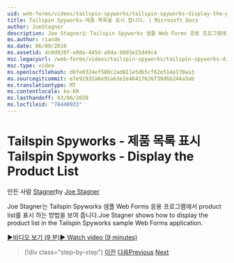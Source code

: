 ```yaml
---
uid: web-forms/videos/tailspin-spyworks/tailspin-spyworks-display-the-product-list
title: Tailspin Spyworks-제품 목록을 표시 합니다. | Microsoft Docs
author: JoeStagner
description: Joe Stagner는 Tailspin Spyworks 샘플 Web Forms 응용 프로그램에서 product list를 표시 하는 방법을 보여 줍니다.
ms.author: riande
ms.date: 06/09/2010
ms.assetid: 4c0d920f-e80a-445d-a9da-b603e25d49c4
msc.legacyurl: /web-forms/videos/tailspin-spyworks/tailspin-spyworks-display-the-product-list
msc.type: video
ms.openlocfilehash: d6fe8324ef580c2ad811e5db5cf62e514e170aa3
ms.sourcegitcommit: e7e91932a6e91a63e2e46417626f39d6b244a3ab
ms.translationtype: MT
ms.contentlocale: ko-KR
ms.lasthandoff: 03/06/2020
ms.locfileid: "78440933"
---
```

# <a name="tailspin-spyworks---display-the-product-list"></a><span data-ttu-id="69022-103">Tailspin Spyworks - 제품 목록 표시</span><span class="sxs-lookup"><span data-stu-id="69022-103">Tailspin Spyworks - Display the Product List</span></span>

<span data-ttu-id="69022-104">만든 사람 [Stagner](https://github.com/JoeStagner)</span><span class="sxs-lookup"><span data-stu-id="69022-104">by [Joe Stagner](https://github.com/JoeStagner)</span></span>

<span data-ttu-id="69022-105">Joe Stagner는 Tailspin Spyworks 샘플 Web Forms 응용 프로그램에서 product list를 표시 하는 방법을 보여 줍니다.</span><span class="sxs-lookup"><span data-stu-id="69022-105">Joe Stagner shows how to display the product list in the Tailspin Spyworks sample Web Forms application.</span></span>

[<span data-ttu-id="69022-106">&#9654;비디오 보기 (9 분)</span><span class="sxs-lookup"><span data-stu-id="69022-106">&#9654; Watch video (9 minutes)</span></span>](https://channel9.msdn.com/Blogs/ASP-NET-Site-Videos/tailspin-spyworks-display-the-product-list)

> [!div class="step-by-step"]
> <span data-ttu-id="69022-107">[이전](tailspin-spyworks-category-menu.md)
> [다음](tailspin-spyworks-display-per-product-details.md)</span><span class="sxs-lookup"><span data-stu-id="69022-107">[Previous](tailspin-spyworks-category-menu.md)
[Next](tailspin-spyworks-display-per-product-details.md)</span></span>
